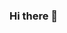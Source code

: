 ### Hi there 👋

<!--
I'm Andrew Valoviy, a Python developer from Ukrain. Here's a bit about me:

Here are some ideas to get you started:

- 🔭 I’m currently working on Telegram bot programming in Golang.
- 🌱 I’m currently learning DevOps and Kubernetes.
- 👯 I’m looking to collaborate on development and deployment of sites, including using LLM models.
- 🤔 I'm looking for help with soft architecture bulding.
- 💬 Ask me about Deep Learning, AI and LLMs.
- 📫 How to reach me: valoviy@gmail.com
- 😄 Pronouns: He/Him
- ⚡ Fun fact: At first, I learned to be a backend developer, but it turned out that devops engineering is more interesting to me.
-->


